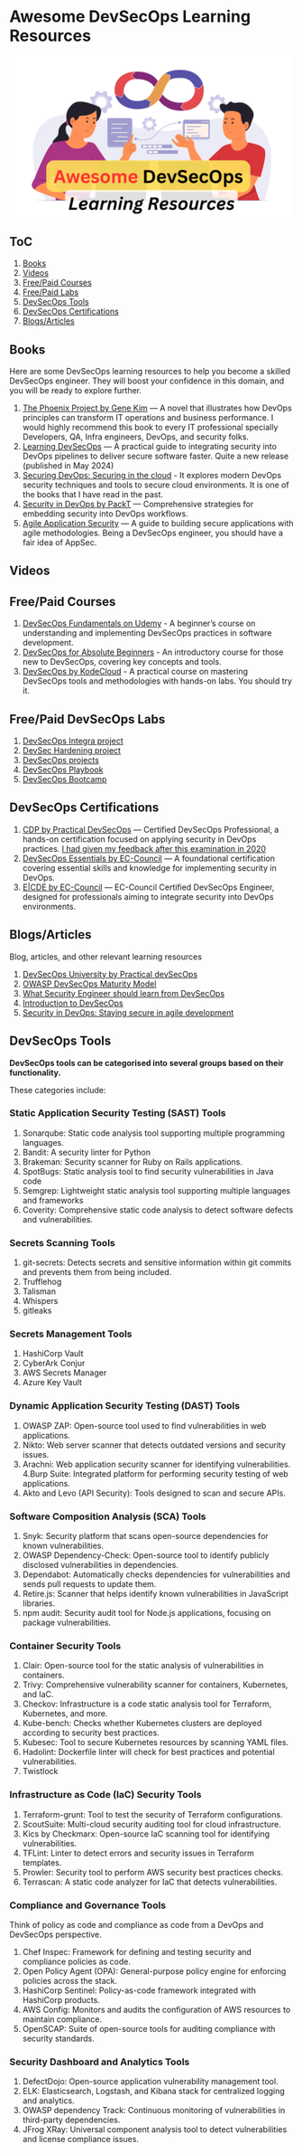 # Awesome DevSecOps Learning Resources
![DevSecOps learning resources](images/awesome-devsecops-learning-resources.png)

## ToC
1. [Books](#books)
2. [Videos](#videos)
3. [Free/Paid Courses](#freepaid-courses)
4. [Free/Paid Labs](#freepaid-devsecops-labs)
5. [DevSecOps Tools](#devsecops-tools)
6. [DevSecOps Certifications](#devsecops-certifications)
7. [Blogs/Articles](#blogsarticles)

## Books
Here are some DevSecOps learning resources to help you become a skilled DevSecOps engineer. They will boost your confidence in this domain, and you will be ready to explore further.

1. [The Phoenix Project by Gene Kim](https://amzn.to/4gJRYqr) — A novel that illustrates how DevOps principles can transform IT operations and business performance. I would highly recommend this book to every IT professional specially Developers, QA, Infra engineers, DevOps, and security folks. 
2. [Learning DevSecOps](https://amzn.to/4eq4dHs) — A practical guide to integrating security into DevOps pipelines to deliver secure software faster. Quite a new release (published in May 2024)
3. [Securing DevOps: Securing in the cloud](https://amzn.to/3Y0IIqN) - It explores modern DevOps security techniques and tools to secure cloud environments. It is one of the books that I have read in the past. 
4. [Security in DevOps by PackT](https://amzn.to/4ehvc7Q) — Comprehensive strategies for embedding security into DevOps workflows. 
5. [Agile Application Security](https://amzn.to/3ZLzRui) — A guide to building secure applications with agile methodologies. Being a DevSecOps engineer, you should have a fair idea of AppSec.

## Videos

## Free/Paid Courses
1. [DevSecOps Fundamentals on Udemy](https://www.udemy.com/course/devsecops-fundamentals/) -  A beginner’s course on understanding and implementing DevSecOps practices in software development. 
2. [DevSecOps for Absolute Beginners](https://www.udemy.com/course/devsecops-essentials-beginner-to-advanced-hands-on-demos/) - An introductory course for those new to DevSecOps, covering key concepts and tools. 
3. [DevSecOps by KodeCloud](https://kodekloud.com/courses/devsecops) - A practical course on mastering DevSecOps tools and methodologies with hands-on labs. You should try it.

## Free/Paid DevSecOps Labs
1. [DevSecOps Integra project](https://github.com/teacheraio/DevSecOps-Integra)
2. [DevSec Hardening project](https://github.com/dev-sec/linux-hardening)
3. [DevSecOps projects](http://devsecops.github.io/)
4. [DevSecOps Playbook](https://github.com/vermava/DevSecOps-Playbook)
5. [DevSecOps Bootcamp](https://github.com/devsecops/bootcamp)

## DevSecOps Certifications
1. [CDP by Practical DevSecOps](https://www.practical-devsecops.com/certified-devsecops-professional/) — Certified DevSecOps Professional, a hands-on certification focused on applying security in DevOps practices. [I had given my feedback after this examination in 2020](https://jassics.medium.com/certified-devsecops-professional-cdp-course-and-exam-review-2ea22938bd10)
2. [DevSecOps Essentials by EC-Council](https://www.eccouncil.org/train-certify/devsecops-essentials-dse/) — A foundational certification covering essential skills and knowledge for implementing security in DevOps.
3. [E|CDE by EC-Council](https://www.eccouncil.org/train-certify/certified-devsecops-engineer-ecde/) — EC-Council Certified DevSecOps Engineer, designed for professionals aiming to integrate security into DevOps environments.

## Blogs/Articles
Blog, articles, and other relevant learning resources
1. [DevSecOps University by Practical devSecOps](https://www.practical-devsecops.com/devsecops-university/)
2. [OWASP DevSecOps Maturity Model](https://dsomm.timo-pagel.de/)
3. [What Security Engineer should learn from DevSecOps](https://segment.com/blog/shifting-engineering-right/)
4. [Introduction to DevSecOps](https://dzone.com/refcardz/introduction-to-devsecops)
5. [Security in DevOps: Staying secure in agile development](https://christian-schneider.net/slides/OWASP-AppSecEU-2015_SecDevOps.pdf)
## DevSecOps Tools
**DevSecOps tools can be categorised into several groups based on their functionality.**

These categories include:

### Static Application Security Testing (SAST) Tools
1. Sonarqube: Static code analysis tool supporting multiple programming languages.
2. Bandit: A security linter for Python
3. Brakeman: Security scanner for Ruby on Rails applications.
4. SpotBugs: Static analysis tool to find security vulnerabilities in Java code
5. Semgrep: Lightweight static analysis tool supporting multiple languages and frameworks
6. Coverity: Comprehensive static code analysis to detect software defects and vulnerabilities.

### Secrets Scanning Tools
1. git-secrets: Detects secrets and sensitive information within git commits and prevents them from being included.
2. Trufflehog
3. Talisman
4. Whispers
5. gitleaks

### Secrets Management Tools
1. HashiCorp Vault
2. CyberArk Conjur
3. AWS Secrets Manager
4. Azure Key Vault

### Dynamic Application Security Testing (DAST) Tools
1. OWASP ZAP: Open-source tool used to find vulnerabilities in web applications. 
2. Nikto: Web server scanner that detects outdated versions and security issues. 
3. Arachni: Web application security scanner for identifying vulnerabilities. 
4.Burp Suite: Integrated platform for performing security testing of web applications. 
5. Akto and Levo (API Security): Tools designed to scan and secure APIs.

### Software Composition Analysis (SCA) Tools
1. Snyk: Security platform that scans open-source dependencies for known vulnerabilities.
2. OWASP Dependency-Check: Open-source tool to identify publicly disclosed vulnerabilities in dependencies.
3. Dependabot: Automatically checks dependencies for vulnerabilities and sends pull requests to update them.
4. Retire.js: Scanner that helps identify known vulnerabilities in JavaScript libraries.
5. npm audit: Security audit tool for Node.js applications, focusing on package vulnerabilities.

### Container Security Tools
1. Clair: Open-source tool for the static analysis of vulnerabilities in containers.
2. Trivy: Comprehensive vulnerability scanner for containers, Kubernetes, and IaC.
3. Checkov: Infrastructure is a code static analysis tool for Terraform, Kubernetes, and more.
4. Kube-bench: Checks whether Kubernetes clusters are deployed according to security best practices.
5. Kubesec: Tool to secure Kubernetes resources by scanning YAML files.
6. Hadolint: Dockerfile linter will check for best practices and potential vulnerabilities.
7. Twistlock

### Infrastructure as Code (IaC) Security Tools
1. Terraform-grunt: Tool to test the security of Terraform configurations.
2. ScoutSuite: Multi-cloud security auditing tool for cloud infrastructure.
3. Kics by Checkmarx: Open-source IaC scanning tool for identifying vulnerabilities.
4. TFLint: Linter to detect errors and security issues in Terraform templates.
5. Prowler: Security tool to perform AWS security best practices checks.
6. Terrascan: A static code analyzer for IaC that detects vulnerabilities.

### Compliance and Governance Tools
Think of policy as code and compliance as code from a DevOps and DevSecOps perspective.

1. Chef Inspec: Framework for defining and testing security and compliance policies as code.
2. Open Policy Agent (OPA): General-purpose policy engine for enforcing policies across the stack.
3. HashiCorp Sentinel: Policy-as-code framework integrated with HashiCorp products.
4. AWS Config: Monitors and audits the configuration of AWS resources to maintain compliance.
5. OpenSCAP: Suite of open-source tools for auditing compliance with security standards.

### Security Dashboard and Analytics Tools
1. DefectDojo: Open-source application vulnerability management tool.
2. ELK: Elasticsearch, Logstash, and Kibana stack for centralized logging and analytics.
3. OWASP dependency Track: Continuous monitoring of vulnerabilities in third-party dependencies.
4. JFrog XRay: Universal component analysis tool to detect vulnerabilities and license compliance issues.

